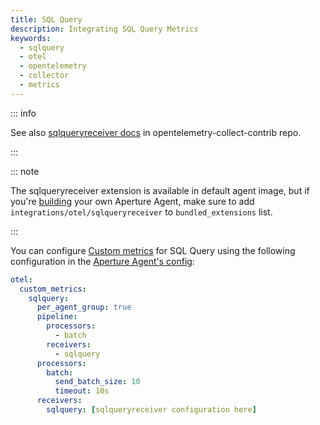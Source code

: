 ```yaml
---
title: SQL Query
description: Integrating SQL Query Metrics
keywords:
  - sqlquery
  - otel
  - opentelemetry
  - collector
  - metrics
---
```


::: info

See also [sqlqueryreceiver docs][receiver] in opentelemetry-collect-contrib repo.

:::

::: note

The sqlqueryreceiver extension is available in default agent image, but if you're [building][build] your own Aperture Agent, make sure to add `integrations/otel/sqlqueryreceiver` to `bundled_extensions` list.

:::

You can configure [Custom metrics][custom-metrics] for SQL Query using the
following configuration in the [Aperture Agent's config][agent-config]:

```yaml
otel:
  custom_metrics:
    sqlquery:
      per_agent_group: true
      pipeline:
        processors:
          - batch
        receivers:
          - sqlquery
      processors:
        batch:
          send_batch_size: 10
          timeout: 10s
      receivers:
        sqlquery: [sqlqueryreceiver configuration here]
```

[build]: /reference/aperturectl/build/agent/agent.md
[receiver]:
  https://github.com/open-telemetry/opentelemetry-collector-contrib/tree/main/receiver/sqlqueryreceiver
[custom-metrics]: /reference/configuration/agent.md#custom-metrics-config
[agent-config]: /reference/configuration/agent.md#agent-o-t-e-l-config

